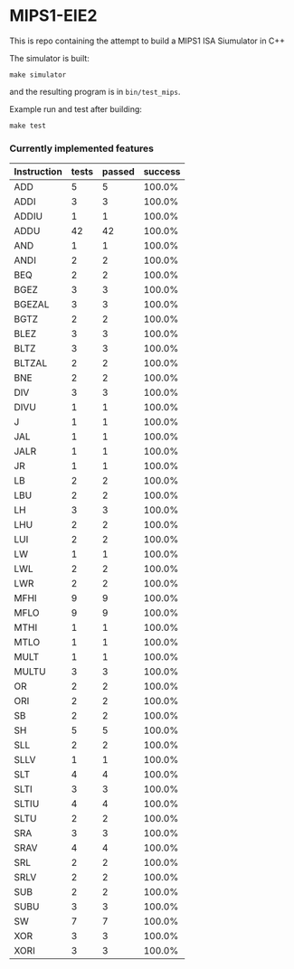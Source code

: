 # MIPS1-EIE2

This is repo containing the attempt to build a MIPS1 ISA Siumulator in C++

The simulator is built:

````
make simulator
````
and the resulting program is in `bin/test_mips`.

Example run and test after building:

````
make test
````

### Currently implemented features

| Instruction |  tests | passed | success |
|-------------|--------|--------|---------|
|         ADD |      5 |      5 |  100.0% |
|        ADDI |      3 |      3 |  100.0% |
|       ADDIU |      1 |      1 |  100.0% |
|        ADDU |     42 |     42 |  100.0% |
|         AND |      1 |      1 |  100.0% |
|        ANDI |      2 |      2 |  100.0% |
|         BEQ |      2 |      2 |  100.0% |
|        BGEZ |      3 |      3 |  100.0% |
|      BGEZAL |      3 |      3 |  100.0% |
|        BGTZ |      2 |      2 |  100.0% |
|        BLEZ |      3 |      3 |  100.0% |
|        BLTZ |      3 |      3 |  100.0% |
|      BLTZAL |      2 |      2 |  100.0% |
|         BNE |      2 |      2 |  100.0% |
|         DIV |      3 |      3 |  100.0% |
|        DIVU |      1 |      1 |  100.0% |
|           J |      1 |      1 |  100.0% |
|         JAL |      1 |      1 |  100.0% |
|        JALR |      1 |      1 |  100.0% |
|          JR |      1 |      1 |  100.0% |
|          LB |      2 |      2 |  100.0% |
|         LBU |      2 |      2 |  100.0% |
|          LH |      3 |      3 |  100.0% |
|         LHU |      2 |      2 |  100.0% |
|         LUI |      2 |      2 |  100.0% |
|          LW |      1 |      1 |  100.0% |
|         LWL |      2 |      2 |  100.0% |
|         LWR |      2 |      2 |  100.0% |
|        MFHI |      9 |      9 |  100.0% |
|        MFLO |      9 |      9 |  100.0% |
|        MTHI |      1 |      1 |  100.0% |
|        MTLO |      1 |      1 |  100.0% |
|        MULT |      1 |      1 |  100.0% |
|       MULTU |      3 |      3 |  100.0% |
|          OR |      2 |      2 |  100.0% |
|         ORI |      2 |      2 |  100.0% |
|          SB |      2 |      2 |  100.0% |
|          SH |      5 |      5 |  100.0% |
|         SLL |      2 |      2 |  100.0% |
|        SLLV |      1 |      1 |  100.0% |
|         SLT |      4 |      4 |  100.0% |
|        SLTI |      3 |      3 |  100.0% |
|       SLTIU |      4 |      4 |  100.0% |
|        SLTU |      2 |      2 |  100.0% |
|         SRA |      3 |      3 |  100.0% |
|        SRAV |      4 |      4 |  100.0% |
|         SRL |      2 |      2 |  100.0% |
|        SRLV |      2 |      2 |  100.0% |
|         SUB |      2 |      2 |  100.0% |
|        SUBU |      3 |      3 |  100.0% |
|          SW |      7 |      7 |  100.0% |
|         XOR |      3 |      3 |  100.0% |
|        XORI |      3 |      3 |  100.0% |
